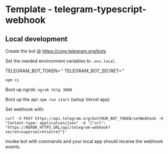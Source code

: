 # Template - telegram-typescript-webhook

## Local development

Create the bot @ https://core.telegram.org/bots

Set the needed environment variables to `.env.local`.

TELEGRAM_BOT_TOKEN=''
TELEGRAM_BOT_SECRET=''

`npm ci`

Boot up ngrok: `ngrok http 3000`

Boot up the api: `npm run start` (setup Vercel app)

Set webhook with:

```
curl -X POST https://api.telegram.org/botYOUR_BOT_TOKEN/setWebhook -H "Content-type: application/json" -d '{"url": "https://NGROK_HTTPS_URL/api/telegram-webhook?secret=supersecretsecret"}'
```

Invoke bot with commands and your local app should receive the webhook events.
